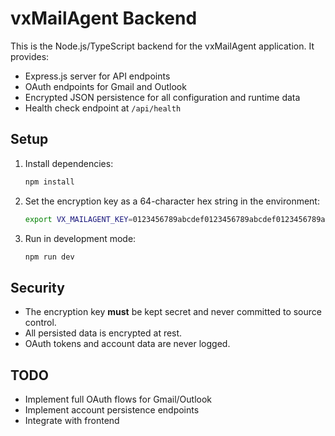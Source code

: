 # vxMailAgent Backend

This is the Node.js/TypeScript backend for the vxMailAgent application. It provides:
- Express.js server for API endpoints
- OAuth endpoints for Gmail and Outlook
- Encrypted JSON persistence for all configuration and runtime data
- Health check endpoint at `/api/health`

## Setup
1. Install dependencies:
   ```bash
   npm install
   ```
2. Set the encryption key as a 64-character hex string in the environment:
   ```bash
   export VX_MAILAGENT_KEY=0123456789abcdef0123456789abcdef0123456789abcdef0123456789abcdef
   ```
3. Run in development mode:
   ```bash
   npm run dev
   ```

## Security
- The encryption key **must** be kept secret and never committed to source control.
- All persisted data is encrypted at rest.
- OAuth tokens and account data are never logged.

## TODO
- Implement full OAuth flows for Gmail/Outlook
- Implement account persistence endpoints
- Integrate with frontend
